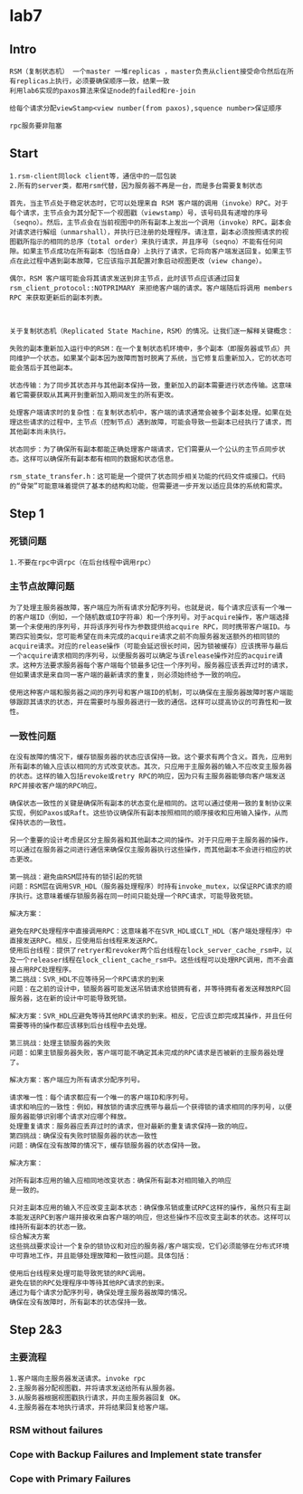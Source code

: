 # lab7

## Intro
    RSM（复制状态机） 一个master 一堆replicas ，master负责从client接受命令然后在所有replicas上执行，必须要确保顺序一致，结果一致
    利用lab6实现的paxos算法来保证node的failed和re-join

    给每个请求分配viewStamp<view number(from paxos),squence number>保证顺序

    rpc服务要非阻塞

## Start
    1.rsm-client同lock client等，通信中的一层包装
    2.所有的server类，都用rsm代替，因为服务器不再是一台，而是多台需要复制状态
```
首先，当主节点处于稳定状态时，它可以处理来自 RSM 客户端的调用（invoke）RPC。对于每个请求，主节点会为其分配下一个视图戳（viewstamp）号，该号码具有递增的序号（seqno）。然后，主节点会在当前视图中的所有副本上发出一个调用（invoke）RPC。副本会对请求进行解组（unmarshall），并执行已注册的处理程序。请注意，副本必须按照请求的视图戳所指示的相同的总序（total order）来执行请求，并且序号（seqno）不能有任何间隙。如果主节点成功在所有副本（包括自身）上执行了请求，它将向客户端发送回复。如果主节点在此过程中遇到副本故障，它应该指示其配置对象启动视图更改（view change）。

偶尔，RSM 客户端可能会将其请求发送到非主节点，此时该节点应该通过回复 rsm_client_protocol::NOTPRIMARY 来拒绝客户端的请求。客户端随后将调用 members RPC 来获取更新后的副本列表。
```

```


关于复制状态机（Replicated State Machine，RSM）的情况。让我们逐一解释关键概念：

失败的副本重新加入运行中的RSM：在一个复制状态机环境中，多个副本（即服务器或节点）共同维护一个状态。如果某个副本因为故障而暂时脱离了系统，当它修复后重新加入，它的状态可能会落后于其他副本。

状态传输：为了同步其状态并与其他副本保持一致，重新加入的副本需要进行状态传输。这意味着它需要获取从其离开到重新加入期间发生的所有更改。

处理客户端请求时的复杂性：在复制状态机中，客户端的请求通常会被多个副本处理。如果在处理这些请求的过程中，主节点（控制节点）遇到故障，可能会导致一些副本已经执行了请求，而其他副本尚未执行。

状态同步：为了确保所有副本都能正确处理客户端请求，它们需要从一个公认的主节点同步状态。这样可以确保所有副本都有相同的数据和状态信息。

rsm_state_transfer.h：这可能是一个提供了状态同步相关功能的代码文件或接口。代码的“骨架”可能意味着提供了基本的结构和功能，但需要进一步开发以适应具体的系统和需求。
```

## Step 1
### 死锁问题
```
1.不要在rpc中调rpc（在后台线程中调用rpc）

```
### 主节点故障问题
```
为了处理主服务器故障，客户端应为所有请求分配序列号。也就是说，每个请求应该有一个唯一的客户端ID（例如，一个随机数或ID字符串）和一个序列号。对于acquire操作，客户端选择第一个未使用的序列号，并将该序列号作为参数提供给acquire RPC，同时携带客户端ID。与第四实验类似，您可能希望在尚未完成的acquire请求之前不向服务器发送额外的相同锁的acquire请求。对应的release操作（可能会延迟很长时间，因为锁被缓存）应该携带与最后一个acquire请求相同的序列号，以便服务器可以确定与该release操作对应的acquire请求。这种方法要求服务器每个客户端每个锁最多记住一个序列号。服务器应该丢弃过时的请求，但如果请求是来自同一客户端的最新请求的重复，则必须始终给予一致的响应。

使用这种客户端和服务器之间的序列号和客户端ID的机制，可以确保在主服务器故障时客户端能够跟踪其请求的状态，并在需要时与服务器进行一致的通信。这样可以提高协议的可靠性和一致性。
```
### 一致性问题
```text
在没有故障的情况下，缓存锁服务器的状态应该保持一致。这个要求有两个含义。首先，应用到所有副本的输入应该以相同的方式改变状态。其次，只应用于主服务器的输入不应改变主服务器的状态。这样的输入包括revoke或retry RPC的响应，因为只有主服务器能够向客户端发送RPC并接收客户端的RPC响应。

确保状态一致性的关键是确保所有副本的状态变化是相同的。这可以通过使用一致的复制协议来实现，例如Paxos或Raft。这些协议确保所有副本按照相同的顺序接收和应用输入操作，从而保持状态的一致性。

另一个重要的设计考虑是区分主服务器和其他副本之间的操作。对于只应用于主服务器的操作，可以通过在服务器之间进行通信来确保仅主服务器执行这些操作，而其他副本不会进行相应的状态更改。
```
```
第一挑战：避免由RSM层持有的锁引起的死锁
问题：RSM层在调用SVR_HDL（服务器处理程序）时持有invoke_mutex，以保证RPC请求的顺序执行。这意味着缓存锁服务器在同一时间只能处理一个RPC请求，可能导致死锁。

解决方案：

避免在RPC处理程序中直接调用RPC：这意味着不在SVR_HDL或CLT_HDL（客户端处理程序）中直接发送RPC。相反，应使用后台线程来发送RPC。
使用后台线程：提供了retryer和revoker两个后台线程在lock_server_cache_rsm中，以及一个releaser线程在lock_client_cache_rsm中。这些线程可以处理RPC调用，而不会直接占用RPC处理程序。
第二挑战：SVR_HDL不应等待另一个RPC请求的到来
问题：在之前的设计中，锁服务器可能发送吊销请求给锁拥有者，并等待拥有者发送释放RPC回服务器，这在新的设计中可能导致死锁。

解决方案：SVR_HDL应避免等待其他RPC请求的到来。相反，它应该立即完成其操作，并且任何需要等待的操作都应该移到后台线程中去处理。

第三挑战：处理主锁服务器的失败
问题：如果主锁服务器失败，客户端可能不确定其未完成的RPC请求是否被新的主服务器处理了。

解决方案：客户端应为所有请求分配序列号。

请求唯一性：每个请求都应有一个唯一的客户端ID和序列号。
请求和响应的一致性：例如，释放锁的请求应携带与最后一个获得锁的请求相同的序列号，以便服务器能够识别哪个请求对应哪个释放。
处理重复请求：服务器应丢弃过时的请求，但对最新的重复请求保持一致的响应。
第四挑战：确保没有失败时锁服务器的状态一致性
问题：确保在没有故障的情况下，缓存锁服务器的状态保持一致。

解决方案：

对所有副本应用的输入应相同地改变状态：确保所有副本对相同输入的响应
是一致的。

只对主副本应用的输入不应改变主副本状态：确保像吊销或重试RPC这样的操作，虽然只有主副本能发送RPC到客户端并接收来自客户端的响应，但这些操作不应改变主副本的状态。这样可以维持所有副本的状态一致。
综合解决方案
这些挑战要求设计一个复杂的锁协议和对应的服务器/客户端实现，它们必须能够在分布式环境中可靠地工作，并且能够处理故障和一致性问题。具体包括：

使用后台线程来处理可能导致死锁的RPC调用。
避免在锁的RPC处理程序中等待其他RPC请求的到来。
通过为每个请求分配序列号，确保处理主服务器故障的情况。
确保在没有故障时，所有副本的状态保持一致。
```

## Step 2&3

### 主要流程
```
1.客户端向主服务器发送请求。invoke rpc
2.主服务器分配视图戳，并将请求发送给所有从服务器。
3.从服务器根据视图戳执行请求，并向主服务器回复 OK。
4.主服务器在本地执行请求，并将结果回复给客户端。
```

### RSM without failures

### Cope with Backup Failures and Implement state transfer

### Cope with Primary Failures
